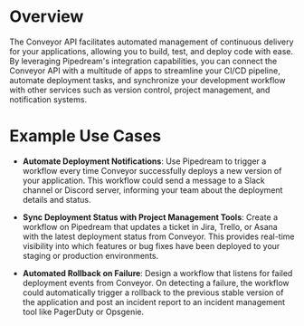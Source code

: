 # Overview

The Conveyor API facilitates automated management of continuous delivery for your applications, allowing you to build, test, and deploy code with ease. By leveraging Pipedream's integration capabilities, you can connect the Conveyor API with a multitude of apps to streamline your CI/CD pipeline, automate deployment tasks, and synchronize your development workflow with other services such as version control, project management, and notification systems.

# Example Use Cases

- **Automate Deployment Notifications**: Use Pipedream to trigger a workflow every time Conveyor successfully deploys a new version of your application. This workflow could send a message to a Slack channel or Discord server, informing your team about the deployment details and status.

- **Sync Deployment Status with Project Management Tools**: Create a workflow on Pipedream that updates a ticket in Jira, Trello, or Asana with the latest deployment status from Conveyor. This provides real-time visibility into which features or bug fixes have been deployed to your staging or production environments.

- **Automated Rollback on Failure**: Design a workflow that listens for failed deployment events from Conveyor. On detecting a failure, the workflow could automatically trigger a rollback to the previous stable version of the application and post an incident report to an incident management tool like PagerDuty or Opsgenie.
